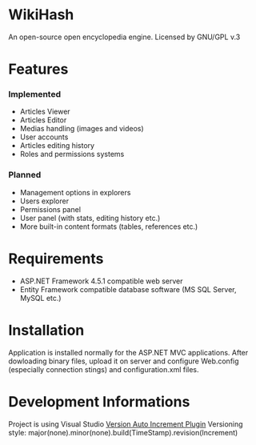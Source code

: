 # WikiHash
An open-source open encyclopedia engine. Licensed by GNU/GPL v.3

# Features
### Implemented
* Articles Viewer
* Articles Editor
* Medias handling (images and videos)
* User accounts
* Articles editing history
* Roles and permissions systems
### Planned
* Management options in explorers
* Users explorer
* Permissions panel
* User panel (with stats, editing history etc.)
* More built-in content formats (tables, references etc.)

# Requirements
* ASP.NET Framework 4.5.1 compatible web server
* Entity Framework compatible database software (MS SQL Server, MySQL etc.)

# Installation
Application is installed normally for the ASP.NET MVC applications. After dowloading binary files, upload it on server and configure Web.config (especially connection stings) and configuration.xml files.

# Development Informations
Project is using Visual Studio [Version Auto Increment Plugin](https://marketplace.visualstudio.com/items?itemName=PaulMelia.BuildVersionIncrementAdd-inVS2015VS15Preview) 
Versioning style: major(none).minor(none).build(TimeStamp).revision(Increment)
